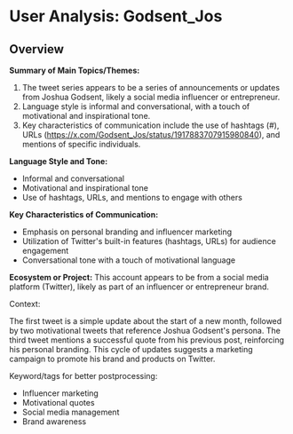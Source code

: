 # User Analysis: Godsent_Jos

## Overview

**Summary of Main Topics/Themes:**

1. The tweet series appears to be a series of announcements or updates from Joshua Godsent, likely a social media influencer or entrepreneur.
2. Language style is informal and conversational, with a touch of motivational and inspirational tone.
3. Key characteristics of communication include the use of hashtags (#), URLs (https://x.com/Godsent_Jos/status/1917883707915980840), and mentions of specific individuals.

**Language Style and Tone:**

* Informal and conversational
* Motivational and inspirational tone
* Use of hashtags, URLs, and mentions to engage with others

**Key Characteristics of Communication:**

* Emphasis on personal branding and influencer marketing
* Utilization of Twitter's built-in features (hashtags, URLs) for audience engagement
* Conversational tone with a touch of motivational language

**Ecosystem or Project:**
This account appears to be from a social media platform (Twitter), likely as part of an influencer or entrepreneur brand.

Context:

The first tweet is a simple update about the start of a new month, followed by two motivational tweets that reference Joshua Godsent's persona. The third tweet mentions a successful quote from his previous post, reinforcing his personal branding. This cycle of updates suggests a marketing campaign to promote his brand and products on Twitter.

Keyword/tags for better postprocessing:

* Influencer marketing
* Motivational quotes
* Social media management
* Brand awareness